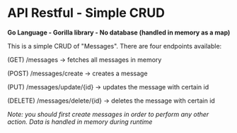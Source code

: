 # API Restful - Simple CRUD

**Go Language - Gorilla library - No database (handled in memory as a map)**

This is a simple CRUD of "Messages". There are four endpoints available:

(GET)    /messages                 -> fetches all messages in memory

(POST)   /messages/create          -> creates a message

(PUT)    /messages/update/{id}     -> updates the message with certain id

(DELETE) /messages/delete/{id}     -> deletes the message with certain id

*Note: you should first create messages in order to perform any other action. Data is handled in memory during runtime*
